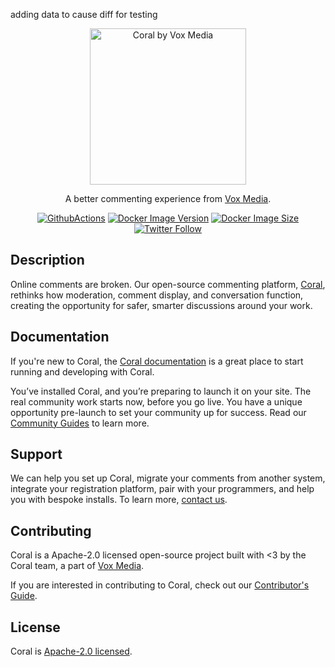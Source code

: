 adding data to cause diff for testing

<p align="center">
  <a href="https://coralproject.net" target="_blank"><img width="250" src="https://docs.coralproject.net/img/coralproject_by_voxmedia.svg" alt="Coral by Vox Media" /></a>
</p>

<p align="center">
  A better commenting experience from <a href="https://product.voxmedia.com/" target="_blank">Vox Media</a>.
</p>

<p align="center">
  <a href="https://github.com/coralproject/talk/actions/workflows/build-and-test.yml" target="_blank"><img src="https://github.com/coralproject/talk/actions/workflows/build-and-test.yml/badge.svg" alt="GithubActions" /></a>
  <a href="https://hub.docker.com/r/coralproject/talk" target="_blank"><img src="https://img.shields.io/docker/v/coralproject/talk?label=docker%20hub&sort=semver&style=flat-square" alt="Docker Image Version" /></a>
  <a href="https://hub.docker.com/r/coralproject/talk" target="_blank"><img src="https://img.shields.io/docker/image-size/coralproject/talk?label=docker%20image%20size&sort=semver&style=flat-square" alt="Docker Image Size" /></a>
  <a href="https://twitter.com/coralproject" target="_blank"><img alt="Twitter Follow" src="https://img.shields.io/twitter/follow/coralproject?style=flat-square"></a>
</p>

## Description

Online comments are broken. Our open-source commenting platform,
[Coral](https://coralproject.net), rethinks how moderation, comment display, and
conversation function, creating the opportunity for safer, smarter discussions
around your work.


## Documentation

If you're new to Coral, the [Coral documentation](https://docs.coralproject.net/)
is a great place to start running and developing with Coral.

You’ve installed Coral, and you’re preparing to launch it on your site. The real
community work starts now, before you go live. You have a unique opportunity
pre-launch to set your community up for success. Read our
[Community Guides](https://guides.coralproject.net/start-here/) to learn more.

## Support

We can help you set up Coral, migrate your comments from another system,
integrate your registration platform, pair with your programmers, and help you
with bespoke installs. To learn more, [contact us](https://coralproject.net/pricing/).

## Contributing

Coral is a Apache-2.0 licensed open-source project built with <3 by the Coral
team, a part of [Vox Media](https://product.voxmedia.com/).

If you are interested in contributing to Coral, check out our [Contributor's Guide](CONTRIBUTING.md).

## License

Coral is [Apache-2.0 licensed](LICENSE).
